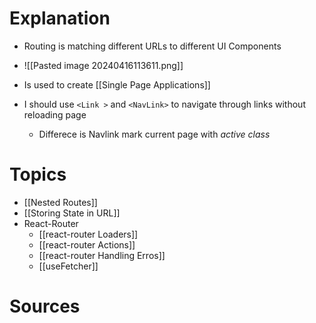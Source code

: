 # Explanation

- Routing is matching different URLs to different UI Components
- ![[Pasted image 20240416113611.png]]
- Is used to create [[Single Page Applications]]

- I should use `<Link >` and `<NavLink>` to navigate through links without reloading page
    - Differece is Navlink mark current page with _active class_

# Topics

- [[Nested Routes]]
- [[Storing State in URL]]
- React-Router
    - [[react-router Loaders]]
    - [[react-router Actions]]
    - [[react-router Handling Erros]]
    - [[useFetcher]]

# Sources
